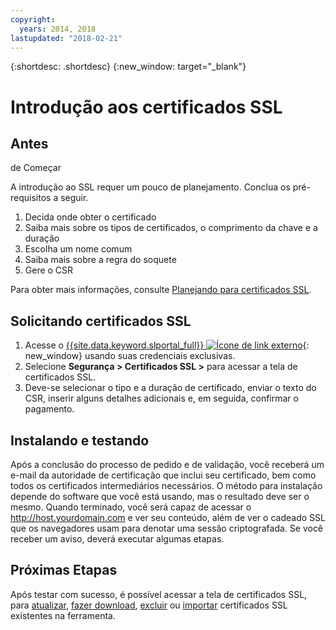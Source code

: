 ```yaml
---
copyright:
  years: 2014, 2018
lastupdated: "2018-02-21"
---
```


{:shortdesc: .shortdesc}
{:new_window: target="_blank"}

# Introdução aos certificados SSL  


## Antes
de Começar

A introdução ao SSL requer um pouco de planejamento. Conclua os pré-requisitos a seguir.

1. Decida onde obter o certificado
2. Saiba mais sobre os tipos de certificados, o comprimento da chave e a duração
3. Escolha um nome comum
4. Saiba mais sobre a regra do soquete
5. Gere o CSR

Para obter mais informações, consulte [Planejando para certificados SSL](planning-ahead-ssl.html).

## Solicitando certificados SSL

1. Acesse o [{{site.data.keyword.slportal_full}} ![Ícone de link externo](../../icons/launch-glyph.svg "Ícone de link externo")](https://control.softlayer.com/){: new_window} usando suas credenciais exclusivas.
2. Selecione **Segurança > Certificados SSL >** para acessar a tela de certificados SSL.
3. Deve-se selecionar o tipo e a duração de certificado, enviar o texto do CSR, inserir alguns detalhes adicionais e,
em seguida, confirmar o pagamento.

## Instalando e testando
Após a conclusão do processo de pedido e de validação, você receberá um e-mail da autoridade de certificação que
inclui seu certificado, bem como todos os certificados intermediários necessários. O método para instalação depende do software que
você está usando, mas o resultado deve ser o mesmo. Quando terminado, você será capaz de acessar o
<http://host.yourdomain.com> e ver seu conteúdo, além de ver o cadeado SSL que os navegadores usam para denotar uma sessão criptografada. Se você receber um aviso, deverá executar algumas etapas.

## Próximas Etapas

Após testar com sucesso, é possível acessar a tela de certificados SSL, para [atualizar](view-and-update-ssl-certificate.html), [fazer download](download-ssl-certificate-details.html), [excluir](delete-ssl-certificate.html) ou [importar](import-ssl-certificate.html) certificados SSL existentes na ferramenta.

